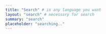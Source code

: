 ```yaml
---
title: "Search" # in any language you want
layout: "search" # necessary for search
summary: "search"
placeholder: "searching.."
---
```

